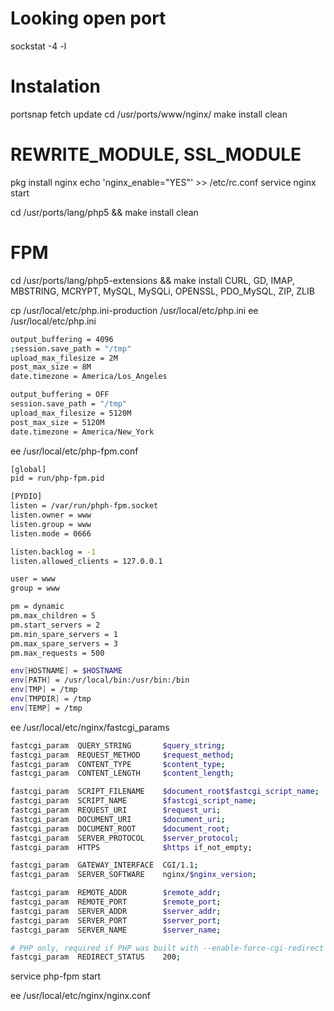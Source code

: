 # Looking open port
sockstat -4 -l
# Instalation
portsnap fetch update
cd /usr/ports/www/nginx/
make install clean
# REWRITE_MODULE, SSL_MODULE 
pkg install nginx
echo 'nginx_enable="YES"' >> /etc/rc.conf
service nginx start


cd /usr/ports/lang/php5 && make install clean
# FPM
cd /usr/ports/lang/php5-extensions && make install
CURL, GD, IMAP, MBSTRING, MCRYPT, MySQL, MySQLi, OPENSSL, PDO_MySQL, ZIP, ZLIB



cp /usr/local/etc/php.ini-production /usr/local/etc/php.ini
ee /usr/local/etc/php.ini
```sh
output_buffering = 4096
;session.save_path = "/tmp"
upload_max_filesize = 2M
post_max_size = 8M
date.timezone = America/Los_Angeles
```

```sh
output_buffering = OFF
session.save_path = "/tmp"
upload_max_filesize = 5120M
post_max_size = 5120M
date.timezone = America/New_York
```

ee /usr/local/etc/php-fpm.conf
```sh
[global]
pid = run/php-fpm.pid

[PYDIO]
listen = /var/run/phph-fpm.socket
listen.owner = www
listen.group = www
listen.mode = 0666

listen.backlog = -1
listen.allowed_clients = 127.0.0.1

user = www
group = www

pm = dynamic
pm.max_children = 5
pm.start_servers = 2
pm.min_spare_servers = 1
pm.max_spare_servers = 3
pm.max_requests = 500

env[HOSTNAME] = $HOSTNAME
env[PATH] = /usr/local/bin:/usr/bin:/bin
env[TMP] = /tmp
env[TMPDIR] = /tmp
env[TEMP] = /tmp

```


ee /usr/local/etc/nginx/fastcgi_params
```sh
fastcgi_param  QUERY_STRING       $query_string;
fastcgi_param  REQUEST_METHOD     $request_method;
fastcgi_param  CONTENT_TYPE       $content_type;
fastcgi_param  CONTENT_LENGTH     $content_length;

fastcgi_param  SCRIPT_FILENAME    $document_root$fastcgi_script_name;
fastcgi_param  SCRIPT_NAME        $fastcgi_script_name;
fastcgi_param  REQUEST_URI        $request_uri;
fastcgi_param  DOCUMENT_URI       $document_uri;
fastcgi_param  DOCUMENT_ROOT      $document_root;
fastcgi_param  SERVER_PROTOCOL    $server_protocol;
fastcgi_param  HTTPS              $https if_not_empty;

fastcgi_param  GATEWAY_INTERFACE  CGI/1.1;
fastcgi_param  SERVER_SOFTWARE    nginx/$nginx_version;

fastcgi_param  REMOTE_ADDR        $remote_addr;
fastcgi_param  REMOTE_PORT        $remote_port;
fastcgi_param  SERVER_ADDR        $server_addr;
fastcgi_param  SERVER_PORT        $server_port;
fastcgi_param  SERVER_NAME        $server_name;

# PHP only, required if PHP was built with --enable-force-cgi-redirect
fastcgi_param  REDIRECT_STATUS    200;
```

service php-fpm start

ee /usr/local/etc/nginx/nginx.conf

